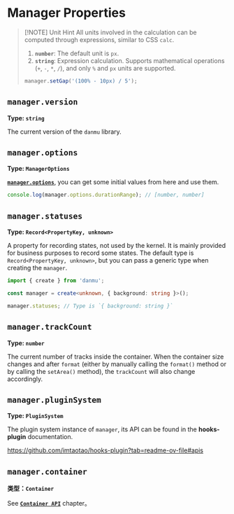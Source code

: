 # Manager Properties

> [!NOTE] Unit Hint
> All units involved in the calculation can be computed through expressions, similar to CSS `calc`.
>
> 1. **`number`**: The default unit is `px`.
> 2. **`string`**: Expression calculation. Supports mathematical operations (`+`, `-`, `*`, `/`), and only `%` and `px` units are supported.
>
> ```ts
> manager.setGap('(100% - 10px) / 5');
> ```

## `manager.version`

**Type: `string`**

The current version of the `danmu` library.

## `manager.options`

**Type: `ManagerOptions`**

[**`manager.options`**](./manager-configuration), you can get some initial values from here and use them.

```ts
console.log(manager.options.durationRange); // [number, number]
```

## `manager.statuses`

**Type: `Record<PropertyKey, unknown>`**

A property for recording states, not used by the kernel. It is mainly provided for business purposes to record some states. The default type is `Record<PropertyKey, unknown>`, but you can pass a generic type when creating the `manager`.

```ts {3}
import { create } from 'danmu';

const manager = create<unknown, { background: string }>();

manager.statuses; // Type is `{ background: string }`
```

## `manager.trackCount`

**Type: `number`**

The current number of tracks inside the container. When the container size changes and after `format` (either by manually calling the `format()` method or by calling the `setArea()` method), the `trackCount` will also change accordingly.

## `manager.pluginSystem`

**Type: `PluginSystem`**

The plugin system instance of `manager`, its API can be found in the **hooks-plugin** documentation.

https://github.com/imtaotao/hooks-plugin?tab=readme-ov-file#apis

## `manager.container`

**类型：`Container`**

See [**`Container API`**](./container-api) chapter。
